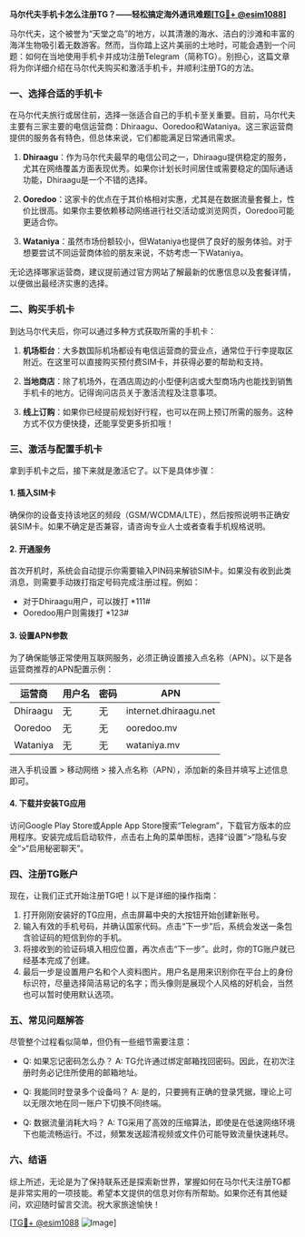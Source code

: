 **马尔代夫手机卡怎么注册TG？——轻松搞定海外通讯难题[[TG💪+ @esim1088](https://t.me/s/esim1088)]**

马尔代夫，这个被誉为“天堂之岛”的地方，以其清澈的海水、洁白的沙滩和丰富的海洋生物吸引着无数游客。然而，当你踏上这片美丽的土地时，可能会遇到一个问题：如何在当地使用手机卡并成功注册Telegram（简称TG）。别担心，这篇文章将为你详细介绍在马尔代夫购买和激活手机卡，并顺利注册TG的方法。

### 一、选择合适的手机卡

在马尔代夫旅行或居住前，选择一张适合自己的手机卡至关重要。目前，马尔代夫主要有三家主要的电信运营商：Dhiraagu、Ooredoo和Wataniya。这三家运营商提供的服务各有特色，但总体来说，它们都能满足日常通讯需求。

1. **Dhiraagu**：作为马尔代夫最早的电信公司之一，Dhiraagu提供稳定的服务，尤其在网络覆盖方面表现优秀。如果你计划长时间居住或需要稳定的国际通话功能，Dhiraagu是一个不错的选择。
   
2. **Ooredoo**：这家卡的优点在于其价格相对实惠，尤其是在数据流量套餐上，性价比很高。如果你主要依赖移动网络进行社交活动或浏览网页，Ooredoo可能更适合你。

3. **Wataniya**：虽然市场份额较小，但Wataniya也提供了良好的服务体验。对于想要尝试不同运营商体验的朋友来说，不妨考虑一下Wataniya。

无论选择哪家运营商，建议提前通过官方网站了解最新的优惠信息以及套餐详情，以便做出最经济实惠的选择。

### 二、购买手机卡

到达马尔代夫后，你可以通过多种方式获取所需的手机卡：

1. **机场柜台**：大多数国际机场都设有电信运营商的营业点，通常位于行李提取区附近。在这里可以直接购买预付费SIM卡，并获得必要的帮助和支持。
   
2. **当地商店**：除了机场外，在酒店周边的小型便利店或大型商场内也能找到销售手机卡的地方。记得询问店员关于激活流程及注意事项。

3. **线上订购**：如果你已经提前规划好行程，也可以在网上预订所需的服务。这种方式不仅方便快捷，还能享受更多折扣哦！

### 三、激活与配置手机卡

拿到手机卡之后，接下来就是激活它了。以下是具体步骤：

#### 1. 插入SIM卡
确保你的设备支持该地区的频段（GSM/WCDMA/LTE），然后按照说明书正确安装SIM卡。如果不确定是否兼容，请咨询专业人士或者查看手机规格说明。

#### 2. 开通服务
首次开机时，系统会自动提示你需要输入PIN码来解锁SIM卡。如果没有收到此类消息，则需要手动拨打指定号码完成注册过程。例如：
   - 对于Dhiraagu用户，可以拨打 *111#
   - Ooredoo用户则需拨打 *123#

#### 3. 设置APN参数
为了确保能够正常使用互联网服务，必须正确设置接入点名称（APN）。以下是各运营商推荐的APN配置示例：

| 运营商 | 用户名 | 密码 | APN              |
|--------|--------|------|------------------|
| Dhiraagu | 无     | 无   | internet.dhiraagu.net |
| Ooredoo | 无     | 无   | ooredoo.mv       |
| Wataniya| 无     | 无   | wataniya.mv      |

进入手机设置 > 移动网络 > 接入点名称（APN），添加新的条目并填写上述信息即可。

#### 4. 下载并安装TG应用
访问Google Play Store或Apple App Store搜索“Telegram”，下载官方版本的应用程序。安装完成后启动软件，点击右上角的菜单图标，选择“设置”>“隐私与安全”>“启用秘密聊天”。

### 四、注册TG账户

现在，让我们正式开始注册TG吧！以下是详细的操作指南：

1. 打开刚刚安装好的TG应用，点击屏幕中央的大按钮开始创建新账号。
2. 输入有效的手机号码，并确认国家代码。点击“下一步”后，系统会发送一条包含验证码的短信到你的手机。
3. 将接收到的验证码填入相应位置，再次点击“下一步”。此时，你的TG账户就已经基本完成了创建。
4. 最后一步是设置用户名和个人资料图片。用户名是用来识别你在平台上的身份标识符，尽量选择简洁易记的名字；而头像则是展现个人风格的好机会，当然也可以暂时使用默认选项。

### 五、常见问题解答

尽管整个过程看似简单，但仍有一些细节需要注意：

- Q: 如果忘记密码怎么办？
  A: TG允许通过绑定邮箱找回密码。因此，在初次注册时务必记住所使用的邮箱地址。

- Q: 我能同时登录多个设备吗？
  A: 是的，只要拥有正确的登录凭据，理论上可以无限次地在同一账户下切换不同终端。

- Q: 数据流量消耗大吗？
  A: TG采用了高效的压缩算法，即使是在低速网络环境下也能流畅运行。不过，频繁发送超清视频或文件仍可能导致流量快速耗尽。

### 六、结语

综上所述，无论是为了保持联系还是探索新世界，掌握如何在马尔代夫注册TG都是非常实用的一项技能。希望本文提供的信息对你有所帮助。如果你还有其他疑问，欢迎随时留言交流。祝大家旅途愉快！

[[TG💪+ @esim1088](https://t.me/s/esim1088) ![Image](https://i.postimg.cc/4NQfJmqS/Snipaste-2025-05-13-00-14-12.png)]